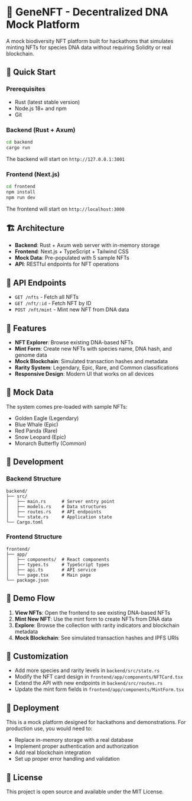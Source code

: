 # 🧬 GeneNFT - Decentralized DNA Mock Platform

A mock biodiversity NFT platform built for hackathons that simulates minting NFTs for species DNA data without requiring Solidity or real blockchain.

## 🚀 Quick Start

### Prerequisites
- Rust (latest stable version)
- Node.js 18+ and npm
- Git

### Backend (Rust + Axum)
```bash
cd backend
cargo run
```
The backend will start on `http://127.0.0.1:3001`

### Frontend (Next.js)
```bash
cd frontend
npm install
npm run dev
```
The frontend will start on `http://localhost:3000`

## 🏗️ Architecture

- **Backend**: Rust + Axum web server with in-memory storage
- **Frontend**: Next.js + TypeScript + Tailwind CSS
- **Mock Data**: Pre-populated with 5 sample NFTs
- **API**: RESTful endpoints for NFT operations

## 📡 API Endpoints

- `GET /nfts` - Fetch all NFTs
- `GET /nft/:id` - Fetch NFT by ID
- `POST /nft/mint` - Mint new NFT from DNA data

## 🎯 Features

- **NFT Explorer**: Browse existing DNA-based NFTs
- **Mint Form**: Create new NFTs with species name, DNA hash, and genome data
- **Mock Blockchain**: Simulated transaction hashes and metadata
- **Rarity System**: Legendary, Epic, Rare, and Common classifications
- **Responsive Design**: Modern UI that works on all devices

## 🧪 Mock Data

The system comes pre-loaded with sample NFTs:
- Golden Eagle (Legendary)
- Blue Whale (Epic)
- Red Panda (Rare)
- Snow Leopard (Epic)
- Monarch Butterfly (Common)

## 🔧 Development

### Backend Structure
```
backend/
├── src/
│   ├── main.rs      # Server entry point
│   ├── models.rs    # Data structures
│   ├── routes.rs    # API endpoints
│   └── state.rs     # Application state
└── Cargo.toml
```

### Frontend Structure
```
frontend/
├── app/
│   ├── components/  # React components
│   ├── types.ts     # TypeScript types
│   ├── api.ts       # API service
│   └── page.tsx     # Main page
└── package.json
```

## 🌟 Demo Flow

1. **View NFTs**: Open the frontend to see existing DNA-based NFTs
2. **Mint New NFT**: Use the mint form to create NFTs from DNA data
3. **Explore**: Browse the collection with rarity indicators and blockchain metadata
4. **Mock Blockchain**: See simulated transaction hashes and IPFS URIs

## 🎨 Customization

- Add more species and rarity levels in `backend/src/state.rs`
- Modify the NFT card design in `frontend/app/components/NFTCard.tsx`
- Extend the API with new endpoints in `backend/src/routes.rs`
- Update the mint form fields in `frontend/app/components/MintForm.tsx`

## 🚀 Deployment

This is a mock platform designed for hackathons and demonstrations. For production use, you would need to:
- Replace in-memory storage with a real database
- Implement proper authentication and authorization
- Add real blockchain integration
- Set up proper error handling and validation

## 📝 License

This project is open source and available under the MIT License.
